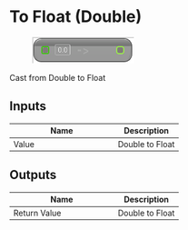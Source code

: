 # To Float (Double)

<div align="left" data-full-width="false"><figure><img src="../../../../.gitbook/assets/to_float_-double.png" alt=""><figcaption></figcaption></figure></div>

Cast from Double to Float

## Inputs

<table><thead><tr><th width="170">Name</th><th>Description</th></tr></thead><tbody><tr><td>Value</td><td>Double to Float</td></tr></tbody></table>

## Outputs

<table><thead><tr><th width="170">Name</th><th>Description</th></tr></thead><tbody><tr><td>Return Value</td><td>Double to Float</td></tr></tbody></table>
